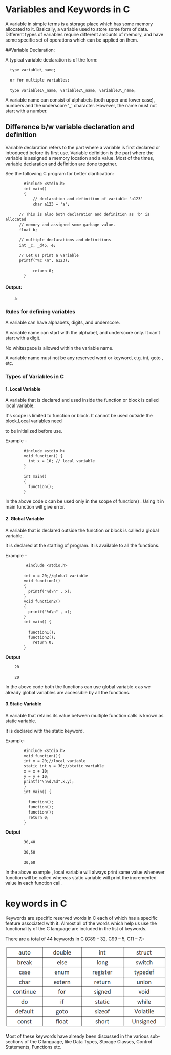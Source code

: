 

# **Variables and Keywords in C**

A variable in simple terms is a storage place which has some memory allocated to it. Basically, a variable used to store some form of data. Different types of variables require different amounts of memory, and have some specific set of operations which can be applied on them.

##Variable Declaration:

A typical variable declaration is of the form:

      type variable\_name;

      or for multiple variables:

      type variable1\_name, variable2\_name, variable3\_name;

A variable name can consist of alphabets (both upper and lower case), numbers and the underscore &#39;\_&#39; character. However, the name must not start with a number.

## Difference b/w variable declaration and definition

Variable declaration refers to the part where a variable is first declared or introduced before its first use. Variable definition is the part where the variable is assigned a memory location and a value. Most of the times, variable declaration and definition are done together.

See the following C program for better clarification:

       
            #include <stdio.h>
            int main()
            {
                // declaration and definition of variable 'a123'
                char a123 = 'a';

          // This is also both declaration and definition as 'b' is allocated
          // memory and assigned some garbage value.  
          float b; 

          // multiple declarations and definitions
          int _c, _d45, e;

          // Let us print a variable
          printf("%c \n", a123);

                return 0;
            }

#### **Output:**

        a



### Rules for defining variables

A variable can have alphabets, digits, and underscore.

A variable name can start with the alphabet, and underscore only. It can&#39;t start with a digit.

No whitespace is allowed within the variable name.

A variable name must not be any reserved word or keyword, e.g. int, goto , etc.

### Types of Variables in C

#### 1. Local Variable

A variable that is declared and used inside the function or block is called local variable.

It&#39;s scope is limited to function or block. It cannot be used outside the block.Local variables need

to be initialized before use.

Example –

            #include <stdio.h>
            void function() {
              int x = 10; // local variable
            }

            int main()
            {
              function();
            }

In the above code x can be used only in the scope of function() . Using it in main function will give error.

#### 2. Global Variable

A variable that is declared outside the function or block is called a global variable.

It is declared at the starting of program. It is available to all the functions.

Example –

             #include <stdio.h>
        
            int x = 20;//global variable
            void function1()
            {
              printf("%d\n" , x);
            }
            void function2()
            {
              printf("%d\n" , x);
            }
            int main() {

              function1();
              function2();
                return 0;
            }

   **Output**

        20

        20

In the above code both the functions can use global variable x as we already global variables are accessible by all the functions.

#### 3.Static Variable

A variable that retains its value between multiple function calls is known as static variable.

It is declared with the static keyword.

Example-

       
            #include <stdio.h>
            void function(){ 
            int x = 20;//local variable 
            static int y = 30;//static variable 
            x = x + 10; 
            y = y + 10; 
            printf("\n%d,%d",x,y); 
            } 
            int main() {

              function();
              function();
              function();
              return 0;
            }

**Output**

            30,40

            30,50

            30,60

In the above example , local variable will always print same value whenever function will be called whereas static variable will print the incremented value in each function call.

# keywords in C
Keywords are specific reserved words in C each of which has a specific feature associated with it.
Almost all of the words which help us use the functionality of the C language are included in the list of keywords.

There are a total of 44 keywords in C (C89 – 32, C99 – 5, C11 – 7): 

![](keywords.png)

Most of these keywords have already been discussed in the various sub-sections of the C language, like Data Types, Storage Classes, Control Statements, Functions etc.

